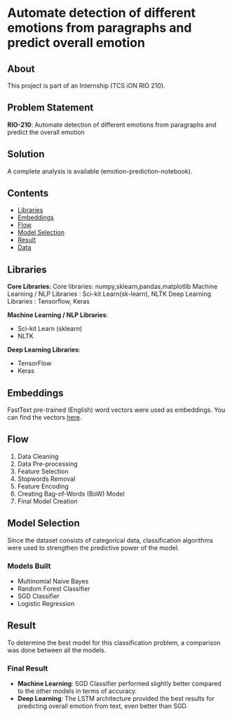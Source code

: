 # Automate detection of different emotions from paragraphs and predict overall emotion

## About
This project is part of an Internship (TCS iON RIO 210).

## Problem Statement
**RIO-210**: Automate detection of different emotions from paragraphs and predict the overall emotion

## Solution
A complete analysis is available (emotion-prediction-notebook).

## Contents
- [Libraries](#libraries)
- [Embeddings](#embeddings)
- [Flow](#flow)
- [Model Selection](#model-selection)
- [Result](#result)
- [Data](#data)

## Libraries
**Core Libraries**:
Core libraries: numpy,sklearn,pandas,matplotlib
Machine Learning / NLP Libraries  : Sci-kit Learn(sk-learn), NLTK
Deep Learning Libraries : Tensorflow, Keras

**Machine Learning / NLP Libraries**:
- Sci-kit Learn (sklearn)
- NLTK

**Deep Learning Libraries**:
- TensorFlow
- Keras

## Embeddings
FastText pre-trained (English) word vectors were used as embeddings. You can find the vectors [here](https://fasttext.cc/docs/en/english-vectors.html).

## Flow
1. Data Cleaning
2. Data Pre-processing
3. Feature Selection
4. Stopwords Removal
5. Feature Encoding
6. Creating Bag-of-Words (BoW) Model
7. Final Model Creation

## Model Selection
Since the dataset consists of categorical data, classification algorithms were used to strengthen the predictive power of the model.

### Models Built
- Multinomial Naive Bayes
- Random Forest Classifier
- SGD Classifier
- Logistic Regression

## Result
To determine the best model for this classification problem, a comparison was done between all the models.

### Final Result
- **Machine Learning**: SGD Classifier performed slightly better compared to the other models in terms of accuracy.
- **Deep Learning**: The LSTM architecture provided the best results for predicting overall emotion from text, even better than SGD.

